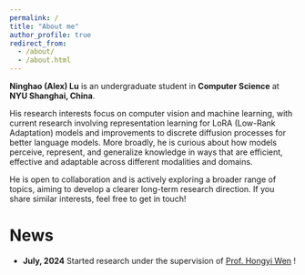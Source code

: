 ```yaml
---
permalink: /
title: "About me"
author_profile: true
redirect_from: 
  - /about/
  - /about.html
---
```


**Ninghao (Alex) Lu** is an undergraduate student in **Computer Science** at **NYU Shanghai, China**.

His research interests focus on computer vision and machine learning, with current research involving representation learning for LoRA (Low-Rank Adaptation) models and improvements to discrete diffusion processes for better language models. More broadly, he is curious about how models perceive, represent, and generalize knowledge in ways that are efficient, effective and adaptable across different modalities and domains.

He is open to collaboration and is actively exploring a broader range of topics, aiming to develop a clearer long-term research direction.
If you share similar interests, feel free to get in touch!

News
======
- **July, 2024** Started research under the supervision of [Prof. Hongyi Wen](https://whongyi.github.io) !